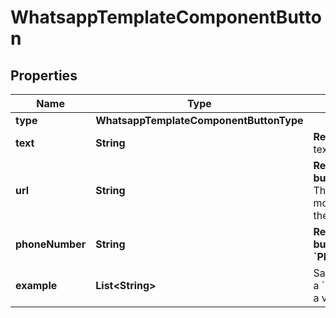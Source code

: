 

# WhatsappTemplateComponentButton


## Properties

| Name | Type | Description | Notes |
|------------ | ------------- | ------------- | -------------|
|**type** | **WhatsappTemplateComponentButtonType** |  |  |
|**text** | **String** | **Required.** Button text. |  |
|**url** | **String** | **Required for button type &#x60;URL&#x60;.**  There can be at most 1 variable at the end of the URL. |  [optional] |
|**phoneNumber** | **String** | **Required for button type &#x60;PHONE_NUMBER&#x60;.** |  [optional] |
|**example** | **List&lt;String&gt;** | Sample full URL for a &#x60;URL&#x60; button with a variable. |  [optional] |



